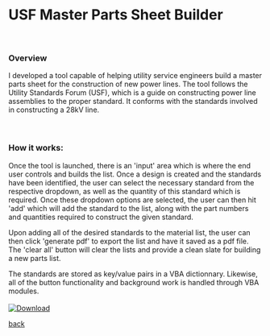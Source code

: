 # USF Master Parts Sheet Builder
<br> 

### Overview 
I developed a tool capable of helping utility service engineers build a master parts sheet for the construction of new power lines. The tool follows the Utility Standards Forum (USF), which is a guide on constructing power line assemblies to the proper standard. It conforms with the standards involved in constructing a 28kV line.  
<br>
<br>

### How it works:
Once the tool is launched, there is an 'input' area which is where the end user controls and builds the list. Once a design is created and the standards have been identified, the user can select the necessary standard from the respective dropdown, as well as the quantity of this standard which is required. Once these dropdown options are selected, the user can then hit 'add' which will add the standard to the list, along with the part numbers and quantities required to construct the given standard.

Upon adding all of the desired standards to the material list, the user can then click 'generate pdf' to export the list and have it saved as a pdf file. The 'clear all' button will clear the lists and provide a clean slate for building a new parts list. 

The standards are stored as key/value pairs in a VBA dictionnary. Likewise, all of the button functionality and background work is handled through VBA modules. 
<br> <br> 
[![Download](https://img.shields.io/badge/Download-Excel%20File-blue)](https://githerdone17.github.io/kobes-portfolio/Files/USF_Master_List_Builder.xlsm)

[back](https://githerdone17.github.io/kobes-portfolio/)
